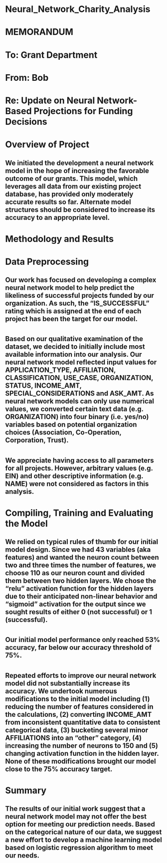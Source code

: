 # Neural_Network_Charity_Analysis
# MEMORANDUM
#
# To: Grant Department
# From: Bob
# Re: Update on Neural Network-Based Projections for Funding Decisions
#
# Overview of Project
## We initiated the development a neural network model in the hope of increasing the favorable outcome of our grants. This model, which leverages all data from our existing project database, has provided only moderately accurate results so far. Alternate model structures should be considered to increase its accuracy to an appropriate level.
#
# Methodology and Results
# Data Preprocessing
## Our work has focused on developing a complex neural network model to help predict the likeliness of successful projects funded by our organization. As such, the “IS_SUCCESSFUL” rating which is assigned at the end of each project has been the target for our model.
#
## Based on our qualitative examination of the dataset, we decided to initially include most available information into our analysis. Our neural network model reflected input values for APPLICATION_TYPE, AFFILIATION, CLASSIFICATION, USE_CASE, ORGANIZATION, STATUS, INCOME_AMT, SPECIAL_CONSIDERATIONS and ASK_AMT. As neural network models can only use numerical values, we converted certain text data (e.g. ORGANIZATION) into four binary (i.e. yes/no) variables based on potential organization choices (Association, Co-Operation, Corporation, Trust). 
#
## We appreciate having access to all parameters for all projects. However, arbitrary values (e.g. EIN) and other descriptive information (e.g. NAME) were not considered as factors in this analysis.
#
# Compiling, Training and Evaluating the Model
## We relied on typical rules of thumb for our initial model design. Since we had 43 variables (aka features) and wanted the neuron count between two and three times the number of features, we choose 110 as our neuron count and divided them between two hidden layers. We chose the “relu” activation function for the hidden layers due to their anticipated non-linear behavior and “sigmoid” activation for the output since we sought results of either 0 (not successful) or 1 (successful).
#
## Our initial model performance only reached 53% accuracy, far below our accuracy threshold of 75%. 
#
## Repeated efforts to improve our neural network model did not substantially increase its accuracy. We undertook numerous modifications to the initial model including (1) reducing the number of features considered in the calculations, (2) converting INCOME_AMT from inconsistent quantitative data to consistent categorical data, (3) bucketing several minor AFFILIATIONS into an “other” category, (4) increasing the number of neurons to 150 and (5) changing activation function in the hidden layer. None of these modifications brought our model close to the 75% accuracy target.
#
# Summary
## The results of our initial work suggest that a neural network model may not offer the best option for meeting our prediction needs. Based on the categorical nature of our data, we suggest a new effort to develop a machine learning model based on logistic regression algorithm to meet our needs.
